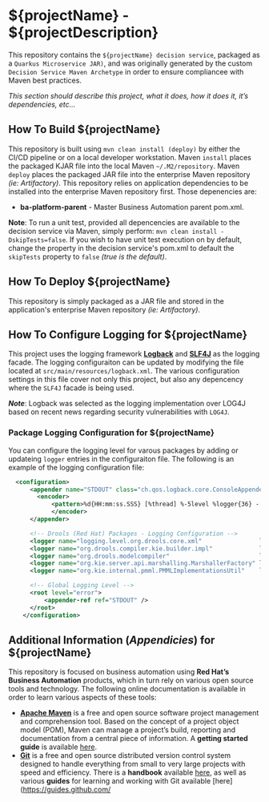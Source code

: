 # ${projectName} - ${projectDescription}

This repository contains the `${projectName} decision service`, packaged as a `Quarkus Microservice JAR)`, and was originally generated by the custom `Decision Service Maven Archetype` in order to ensure compliancee with Maven best practices. 

*This section should describe this project, what it does, how it does it, it’s dependencies, etc…*

## How To Build ${projectName}

This repository is built using `mvn clean install (deploy)` by either the CI/CD pipeline or on a local developer workstation.  Maven `install` places the packaged KJAR file into the local Maven `~/.M2/repository`.  Maven `deploy` places the packaged JAR file into the enterprise Maven repository *(ie: Artifactory)*.  This repository relies on application dependencies to be installed into the enterprise Maven repository first.  Those depenencies are:

- **ba-platform-parent** - Master Business Automation parent pom.xml.

**Note**: To run a unit test, provided all depencencies are available to the decision service via Maven, simply perform: `mvn clean install -DskipTests=false`.  If you wish to have unit test execution on by default, change the property in the decision service's pom.xml to default the `skipTests` property to `false` _(true is the default)_.

## How To Deploy ${projectName}

This repository is simply packaged as a JAR file and stored in the application's enterprise Maven repository *(ie: Artifactory)*.

## How To Configure Logging for ${projectName}

This project uses the logging framework [**Logback**](https://logback.qos.ch/) and [**SLF4J**](https://www.slf4j.org/) as the logging facade.  The logging configuraiton can be updated by modifying the file located at `src/main/resources/logback.xml`.  The various configuration settings in this file cover not only this project, but also any depencency where the `SLF4J` facade is being used.

**_Note_**: Logback was selected as the logging implementation over LOG4J based on recent news regarding security vulnerabilities with `LOG4J`.

### Package Logging Configuration for ${projectName}
You can configure the logging level for varous packages by adding or updateing `logger` entries in the configuraiton file.  The following is an example of the logging configuration file:

```xml
  <configuration>
      <appender name="STDOUT" class="ch.qos.logback.core.ConsoleAppender">
        <encoder>
            <pattern>%d{HH:mm:ss.SSS} [%thread] %-5level %logger{36} - %msg%n</pattern>
            </encoder>
      </appender>

      <!-- Drools (Red Hat) Packages - Logging Configuration -->
      <logger name="logging.level.org.drools.core.xml"                level="error" />  
      <logger name="org.drools.compiler.kie.builder.impl"             level="error" /> 
      <logger name="org.drools.modelcompiler"                         level="error" /> 
      <logger name="org.kie.server.api.marshalling.MarshallerFactory" level="error" /> 
      <logger name="org.kie.internal.pmml.PMMLImplementationsUtil"    level="error" /> 

      <!-- Global Logging Level -->
      <root level="error">
          <appender-ref ref="STDOUT" />
      </root>
    </configuration>
```

## Additional Information (*Appendicies*) for ${projectName}
This repository is focused on business automation using **Red Hat’s Business Automation** products, which in turn rely on various open source tools and technology. The following online documentation is available in order to learn various aspects of these tools:

- [**Apache Maven**](https://maven.apache.org/) is a free and open source software project management and comprehension tool. Based on
  the concept of a project object model (POM), Maven can manage a project’s build, reporting and documentation from a central piece of
  information. A **getting started guide** is available [here](http://maven.apache.org/guides/getting-started/).
- [**Git**](https://git-scm.com//) is a free and open source distributed version control system designed to handle everything
  from small to very large projects with speed and efficiency. There is a **handbook** available [here](https://guides.github.com/introduction/git-handbook/), as well as various **guides** for learning and working with Git available [here](https://guides.github.com/
